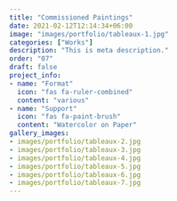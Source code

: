 ```yaml
---
title: "Commissioned Paintings"
date: 2021-02-12T12:14:34+06:00
image: "images/portfolio/tableaux-1.jpg"
categories: ["Works"]
description: "This is meta description."
order: "07"
draft: false
project_info:
- name: "Format"
  icon: "fas fa-ruler-combined"
  content: "various"
- name: "Support"
  icon: "fas fa-paint-brush"
  content: "Watercolor on Paper"
gallery_images:
- images/portfolio/tableaux-2.jpg
- images/portfolio/tableaux-3.jpg
- images/portfolio/tableaux-4.jpg
- images/portfolio/tableaux-5.jpg
- images/portfolio/tableaux-6.jpg
- images/portfolio/tableaux-7.jpg
---
```

